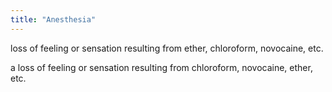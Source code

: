 ```yaml
---
title: "Anesthesia"
---
```

loss of feeling or sensation resulting from ether, chloroform, novocaine, etc.

a loss of feeling or sensation resulting from chloroform, novocaine, ether, etc.

